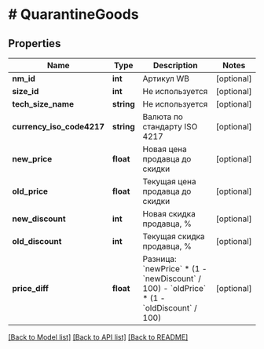 # # QuarantineGoods

## Properties

Name | Type | Description | Notes
------------ | ------------- | ------------- | -------------
**nm_id** | **int** | Артикул WB | [optional]
**size_id** | **int** | Не используется | [optional]
**tech_size_name** | **string** | Не используется | [optional]
**currency_iso_code4217** | **string** | Валюта по стандарту ISO 4217 | [optional]
**new_price** | **float** | Новая цена продавца до скидки | [optional]
**old_price** | **float** | Текущая цена продавца до скидки | [optional]
**new_discount** | **int** | Новая скидка продавца, % | [optional]
**old_discount** | **int** | Текущая скидка продавца, % | [optional]
**price_diff** | **float** | Разница: &#x60;newPrice&#x60; * (1 - &#x60;newDiscount&#x60; / 100) - &#x60;oldPrice&#x60; * (1 - &#x60;oldDiscount&#x60; / 100) | [optional]

[[Back to Model list]](../../README.md#models) [[Back to API list]](../../README.md#endpoints) [[Back to README]](../../README.md)
